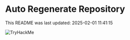 # Auto Regenerate Repository

This README was last updated: 2025-02-01 11:41:15

 ![TryHackMe](https://tryhackme.com/badge/533634)